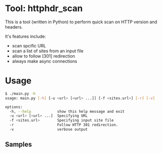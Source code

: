 # Tool: httphdr_scan
This is a tool (written in Python) to perform quick scan on HTTP version and headers.

It's features include:
 - scan spcific URL
 - scan a list of sites from an input file
 - allow to follow [301] redirection
 - always make async connections

# Usage
```bash
$ ./main.py -h
usage: main.py [-h] [-u <url> [<url> ...]] [-f <sites.url>] [-r] [-v]

options:
  -h, --help            show this help message and exit
  -u <url> [<url> ...]  Specifying URL
  -f <sites.url>        Specifying input site file
  -r                    Follow HTTP 301 redirection.
  -v                    verbose output
```

## Samples

